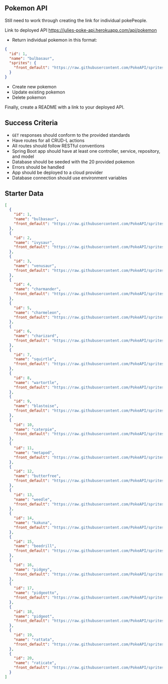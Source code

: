 ## Pokemon API

Still need to work through creating the link for individual pokePeople.

Link to deployed API https://julies-poke-api.herokuapp.com/api/pokemon

- Return individual pokemon in this format:

```json
{
  "id": 1,
  "name": "bulbasaur",
  "sprites": {
    "front_default": "https://raw.githubusercontent.com/PokeAPI/sprites/master/sprites/pokemon/1.png"
  }
}
```

- Create new pokemon
- Update existing pokemon
- Delete pokemon

Finally, create a README with a link to your deployed API.

## Success Criteria

- `GET` responses should conform to the provided standards
- Have routes for all CRUD-L actions
- All routes should follow RESTful conventions
- Spring Boot app should have at least one controller, service, repository, and model
- Database should be seeded with the 20 provided pokemon
- Errors should be handled
- App should be deployed to a cloud provider
- Database connection should use environment variables

## Starter Data

```json
[
  {
    "id": 1,
    "name": "bulbasaur",
    "front_default": "https://raw.githubusercontent.com/PokeAPI/sprites/master/sprites/pokemon/1.png"
  },
  {
    "id": 2,
    "name": "ivysaur",
    "front_default": "https://raw.githubusercontent.com/PokeAPI/sprites/master/sprites/pokemon/2.png"
  },
  {
    "id": 3,
    "name": "venusaur",
    "front_default": "https://raw.githubusercontent.com/PokeAPI/sprites/master/sprites/pokemon/3.png"
  },
  {
    "id": 4,
    "name": "charmander",
    "front_default": "https://raw.githubusercontent.com/PokeAPI/sprites/master/sprites/pokemon/4.png"
  },
  {
    "id": 5,
    "name": "charmeleon",
    "front_default": "https://raw.githubusercontent.com/PokeAPI/sprites/master/sprites/pokemon/5.png"
  },
  {
    "id": 6,
    "name": "charizard",
    "front_default": "https://raw.githubusercontent.com/PokeAPI/sprites/master/sprites/pokemon/6.png"
  },
  {
    "id": 7,
    "name": "squirtle",
    "front_default": "https://raw.githubusercontent.com/PokeAPI/sprites/master/sprites/pokemon/7.png"
  },
  {
    "id": 8,
    "name": "wartortle",
    "front_default": "https://raw.githubusercontent.com/PokeAPI/sprites/master/sprites/pokemon/8.png"
  },
  {
    "id": 9,
    "name": "blastoise",
    "front_default": "https://raw.githubusercontent.com/PokeAPI/sprites/master/sprites/pokemon/9.png"
  },
  {
    "id": 10,
    "name": "caterpie",
    "front_default": "https://raw.githubusercontent.com/PokeAPI/sprites/master/sprites/pokemon/10.png"
  },
  {
    "id": 11,
    "name": "metapod",
    "front_default": "https://raw.githubusercontent.com/PokeAPI/sprites/master/sprites/pokemon/11.png"
  },
  {
    "id": 12,
    "name": "butterfree",
    "front_default": "https://raw.githubusercontent.com/PokeAPI/sprites/master/sprites/pokemon/12.png"
  },
  {
    "id": 13,
    "name": "weedle",
    "front_default": "https://raw.githubusercontent.com/PokeAPI/sprites/master/sprites/pokemon/13.png"
  },
  {
    "id": 14,
    "name": "kakuna",
    "front_default": "https://raw.githubusercontent.com/PokeAPI/sprites/master/sprites/pokemon/14.png"
  },
  {
    "id": 15,
    "name": "beedrill",
    "front_default": "https://raw.githubusercontent.com/PokeAPI/sprites/master/sprites/pokemon/15.png"
  },
  {
    "id": 16,
    "name": "pidgey",
    "front_default": "https://raw.githubusercontent.com/PokeAPI/sprites/master/sprites/pokemon/16.png"
  },
  {
    "id": 17,
    "name": "pidgeotto",
    "front_default": "https://raw.githubusercontent.com/PokeAPI/sprites/master/sprites/pokemon/17.png"
  },
  {
    "id": 18,
    "name": "pidgeot",
    "front_default": "https://raw.githubusercontent.com/PokeAPI/sprites/master/sprites/pokemon/18.png"
  },
  {
    "id": 19,
    "name": "rattata",
    "front_default": "https://raw.githubusercontent.com/PokeAPI/sprites/master/sprites/pokemon/19.png"
  },
  {
    "id": 20,
    "name": "raticate",
    "front_default": "https://raw.githubusercontent.com/PokeAPI/sprites/master/sprites/pokemon/20.png"
  }
]
```
